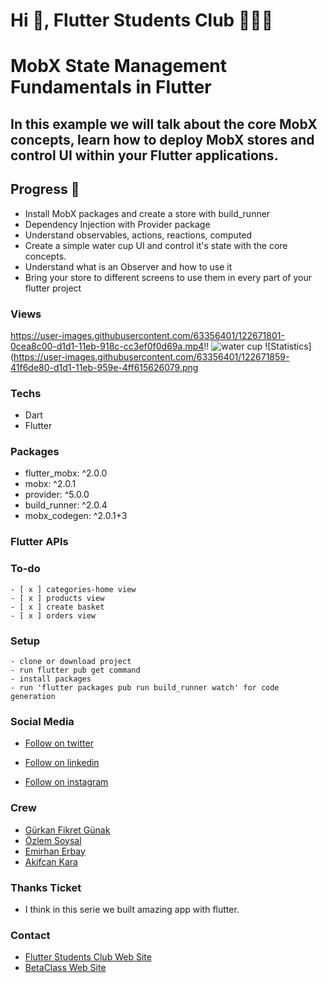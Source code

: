 # Hi 👋, Flutter Students Club 💙💙💙

# MobX State Management Fundamentals in Flutter

## In this example we will talk about the core MobX concepts, learn how to deploy MobX stores and control UI within your Flutter applications.

## Progress 📜

* Install MobX packages and create a store with build_runner
* Dependency Injection with Provider package
* Understand observables, actions, reactions, computed 
* Create a simple water cup UI and control it's state with the core concepts.
* Understand what is an Observer and how to use it
* Bring your store to different screens to use them in every part of your flutter project

### Views
https://user-images.githubusercontent.com/63356401/122671801-0cea8c00-d1d1-11eb-918c-cc3ef0f0d69a.mp4!!
![water cup](https://user-images.githubusercontent.com/63356401/122671819-212e8900-d1d1-11eb-9cf9-3ed0e11c1cb7.png)
![Statistics](https://user-images.githubusercontent.com/63356401/122671859-41f6de80-d1d1-11eb-959e-4ff615626079.png



### Techs

- Dart
- Flutter

### Packages

* flutter_mobx: ^2.0.0
* mobx: ^2.0.1
* provider: ^5.0.0
* build_runner: ^2.0.4
* mobx_codegen: ^2.0.1+3

### Flutter APIs

### To-do

    - [ x ] categories-home view
    - [ x ] products view
    - [ x ] create basket
    - [ x ] orders view

### Setup

    - clone or download project
    - run flutter pub get command
    - install packages
    - run 'flutter packages pub run build_runner watch' for code generation

### Social Media

- [Follow on twitter](https://twitter.com/Flutterstudents)

- [Follow on linkedin](https://www.linkedin.com/company/flutterstudentsclub/)

- [Follow on instagram]()

### Crew

- [Gürkan Fikret Günak](https://www.linkedin.com/in/gurkanfikretgunak/)
- [Özlem Soysal](https://www.linkedin.com/in/%C3%B6zlem-soysal-46416683/)
- [Emirhan Erbay](https://www.linkedin.com/in/emirhan-erbay-b812381b4/)
- [Akifcan Kara](https://www.linkedin.com/in/akifcan-kara-63b6091b7/)

### Thanks Ticket

- I think in this serie we built amazing app with flutter.





### Contact

- [Flutter Students Club Web Site](wwwflutterstudentsclub.com/)
- [BetaClass Web Site](http://betaclass.online/)
